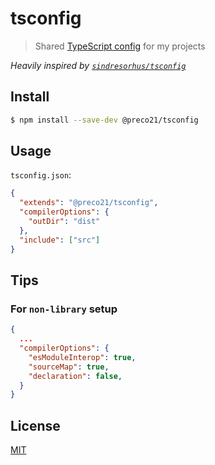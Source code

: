 # tsconfig

> Shared [TypeScript config](https://www.typescriptlang.org/docs/handbook/tsconfig-json.html) for my projects

_Heavily inspired by [`sindresorhus/tsconfig`](https://github.com/sindresorhus/tsconfig)_

## Install

```bash
$ npm install --save-dev @preco21/tsconfig
```

## Usage

`tsconfig.json`:

```json
{
  "extends": "@preco21/tsconfig",
  "compilerOptions": {
    "outDir": "dist"
  },
  "include": ["src"]
}
```

## Tips

### For `non-library` setup

```json
{
  ...
  "compilerOptions": {
    "esModuleInterop": true,
    "sourceMap": true,
    "declaration": false,
  }
}
```

## License

[MIT](https://preco.mit-license.org/)

